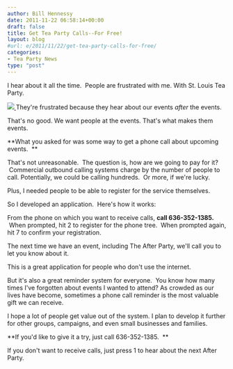 ```yaml
---
author: Bill Hennessy
date: 2011-11-22 06:58:14+00:00
draft: false
title: Get Tea Party Calls--For Free!
layout: blog
#url: e/2011/11/22/get-tea-party-calls-for-free/
categories:
- Tea Party News
type: "post"
---
```


I hear about it all the time.  People are frustrated with me. With St. Louis Tea Party.

[![](https://19015-hennessysview.hennessysview.com/wp-content/uploads/2011/11/phone-430x285.jpg.scaled500.jpg)
](https://19015-hennessysview.hennessysview.com/wp-content/uploads/2011/11/phone-430x285.jpg.scaled500.jpg)They're frustrated because they hear about our events _after_ the events.

That's no good. We want people at the events. That's what makes them events.

**What you asked for was some way to get a phone call about upcoming events.  **

That's not unreasonable.  The question is, how are we going to pay for it?  Commercial outbound calling systems charge by the number of people to call. Potentially, we could be calling hundreds.  Or more, if we're lucky.

Plus, I needed people to be able to register for the service themselves.

So I developed an application.  Here's how it works:

From the phone on which you want to receive calls, **call 636-352-1385.**  When prompted, hit 2 to register for the phone tree.  When prompted again, hit 7 to confirm your registration.

The next time we have an event, including The After Party, we'll call you to let you know about it.

This is a great application for people who don't use the internet.

But it's also a great reminder system for everyone.  You know how many times I've forgotten about events I wanted to attend? As crowded as our lives have become, sometimes a phone call reminder is the most valuable gift we can receive.

I hope a lot of people get value out of the system. I plan to develop it further for other groups, campaigns, and even small businesses and families.

**If you'd like to give it a try, just call 636-352-1385.  **

If you don't want to receive calls, just press 1 to hear about the next After Party.




